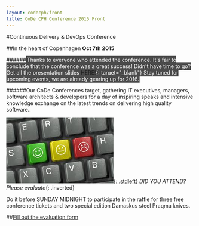 ```yaml
---
layout: codecph/front
title: CoDe CPH Conference 2015 Front
---
```


#Continuous Delivery & DevOps Conference

##In the heart of Copenhagen
__Oct 7th 2015__

######<span style="background:#4b4b4b; color:#FFFFFF; padding:2px;">Thanks to everyone who attended the conference. It's fair to conclude that the conference was a great success! Didn't have time to go? Get all the presentation slides [HERE!](https://drive.google.com/a/praqma.net/folderview?id=0B4fPio_UKSleMVFLRVJlZ09uN0U&usp=sharing){: target="_blank"} Stay tuned for upcoming events, we are already gearing up for 2016.

######Our CoDe Conferences target, gathering IT executives, managers, software architects & developers for a day of inspiring speaks and intensive knowledge exchange on the latest trends on delivering high quality software..

[![Evaluate](/images/evaluate.jpg){: .stdleft}](/cph15/program/eval.html) _DID YOU ATTEND? Please evaluate_{: .inverted}

Do it before SUNDAY MIDNIGHT to participate in the raffle for three free conference tickets and two special edition Damaskus steel Praqma knives.

##[Fill out the evaluation form](/cph15/program/eval.html)

<br clear="all"/>
